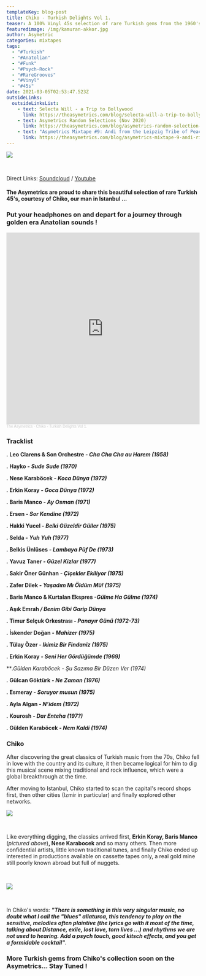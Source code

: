 ```yaml
---
templateKey: blog-post
title: Chiko - Turkish Delights Vol 1.
teaser: A 100% Vinyl 45s selection of rare Turkish gems from the 1960's and 70's...
featuredimage: /img/kamuran-akkor.jpg
author: Asymetric
categories: mixtapes
tags:
  - "#Turkish"
  - "#Anatolian"
  - "#Funk"
  - "#Psych-Rock"
  - "#RareGrooves"
  - "#Vinyl"
  - "#45s"
date: 2021-03-05T02:53:47.523Z
outsideLinks:
  outsideLinksList:
    - text: Selecta Will - a Trip to Bollywood
      link: https://theasymetrics.com/blog/selecta-will-a-trip-to-bollywood/
    - text: Asymetrics Random Selections (Nov 2020)
      link: https://theasymetrics.com/blog/asymetrics-random-selection-november-2020/
    - text: "Asymetrics Mixtape #9: Andi from the Leipzig Tribe of Peace"
      link: https://theasymetrics.com/blog/asymetrics-mixtape-9-andi-rietschel/
---
```

![](/img/kamuran-akkor.jpg)

<br>

Direct Links: [Soundcloud](https://soundcloud.com/the-asymetrics/chiko-turkish-delights-vol-1) / [Youtube](https://www.youtube.com/watch?v=dwakrt7YHFk)

#### The Asymetrics are proud to share this beautiful selection of rare Turkish 45's, courtesy of **Chiko**, our man in Istanbul ...

### Put your headphones on and depart for a journey through golden era Anatolian sounds !

<iframe width="100%" height="500" scrolling="no" frameborder="no" allow="autoplay" src="https://w.soundcloud.com/player/?url=https%3A//api.soundcloud.com/tracks/998929681&color=%23ff5500&auto_play=false&hide_related=false&show_comments=true&show_user=true&show_reposts=false&show_teaser=true&visual=true"></iframe><div style="font-size: 10px; color: #cccccc;line-break: anywhere;word-break: normal;overflow: hidden;white-space: nowrap;text-overflow: ellipsis; font-family: Interstate,Lucida Grande,Lucida Sans Unicode,Lucida Sans,Garuda,Verdana,Tahoma,sans-serif;font-weight: 100;"><a href="https://soundcloud.com/the-asymetrics" title="The Asymetrics" target="_blank" style="color: #cccccc; text-decoration: none;">The Asymetrics</a> · <a href="https://soundcloud.com/the-asymetrics/chiko-turkish-delights-vol-1" title="Chiko - Turkish Delights Vol 1." target="_blank" style="color: #cccccc; text-decoration: none;">Chiko - Turkish Delights Vol 1.</a></div>

### Tracklist

***.* Leo Clarens & Son Orchestre *\- Cha Cha Cha au Harem (1958)***

***.* Hayko *\- Sude Sude (1970)***

***.* Nese Karaböcek *\- Koca Dünya (1972)***

***.* Erkin Koray *\- Goca Dünya (1972)***

***.* Baris Manco *\- Ay Osman (1971)***

***.* Ersen *\- Sor Kendine (1972)***

***.* Hakki Yucel *\- Belki Güzeldir Güller (1975)***

***.* Selda *\- Yuh Yuh (1977)***

***.* Belkis Ünlüses *\- Lambaya Püf De (1973)***

***.* Yavuz Taner *\- Güzel Kizlar (1977)***

***.* Sakir Öner Günhan *\- Çiçekler Ekiliyor (1975)***

***.* Zafer Dilek *\- Yaşadım Mı Öldüm Mü! (1975)***

***.* Baris Manco & Kurtalan Ekspres *\-Gülme Ha Gülme (1974)***

***.* Aşık Emrah */ Benim Gibi Garip Dünya***

***.* Timur Selçuk Orkestrası *\- Panayır Günü (1972-73)***

***.* İskender Doğan *\- Mahizer (1975)***

***.* Tülay Özer *\- Ikimiz Bir Findaniz (1975)***

***.* Erkin Koray *\- Seni Her Gördüğümde (1969)***

***.*Gülden Karaböcek *\- Şu Sazıma Bir Düzen Ver (1974)***

***.* Gülcan Göktürk *\- Ne Zaman (1976)***

***.* Esmeray *\- Soruyor musun (1975)***

***.* Ayla Algan *\- N’idem (1972)***

***.* Kourosh *\- Dar Enteha (197?)***

***.* Gülden Karaböcek *\- Nem Kaldi (1974)***

### Chiko

After discovering the great classics of Turkish music from the 70s, Chiko fell in love with the country and its culture, it then became logical for him to dig this musical scene mixing traditional and rock influence, which were a global breakthrough at the time. 

After moving to Istanbul, Chiko started to scan the capital's record shops first, then other cities (Izmir in particular) and finally explored other networks. 

![](/img/baris-manco.jpg)

<br>

Like everything digging, the classics arrived first, **Erkin Koray, Baris Manco** (*pictured above*)**, Nese Karabocek** and so many others. Then more confidential artists, little known traditional tunes, and finally Chiko ended up interested in productions available on cassette tapes only, a real gold mine still poorly known abroad but full of nuggets. 

<br>

![](/img/nese-karabocek.jpg)

<br>

In Chiko's words: ***"There is something in this very singular music, no doubt what I call the "blues" allaturca, this tendency to play on the sensitive, melodies often plaintive (the lyrics go with it most of the time, talking about Distance, exile, lost love, torn lives ...) and rhythms we are not used to hearing. Add a psych touch, good kitsch effects, and you get a formidable cocktail"***.

### More Turkish gems from Chiko's collection soon on the Asymetrics... Stay Tuned !